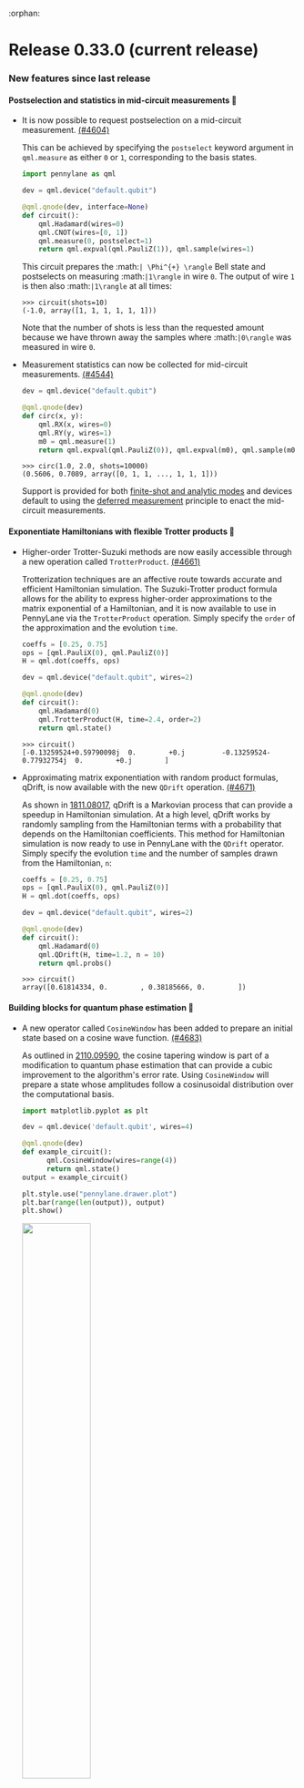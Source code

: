 :orphan:

# Release 0.33.0 (current release)

<h3>New features since last release</h3>

<h4>Postselection and statistics in mid-circuit measurements 📌</h4>

* It is now possible to request postselection on a mid-circuit measurement.
  [(#4604)](https://github.com/PennyLaneAI/pennylane/pull/4604)

  This can be achieved by specifying the `postselect` keyword argument in `qml.measure` as either
  `0` or `1`, corresponding to the basis states.

  ```python
  import pennylane as qml

  dev = qml.device("default.qubit")

  @qml.qnode(dev, interface=None)
  def circuit():
      qml.Hadamard(wires=0)
      qml.CNOT(wires=[0, 1])
      qml.measure(0, postselect=1)
      return qml.expval(qml.PauliZ(1)), qml.sample(wires=1)
  ```
  
  This circuit prepares the :math:`| \Phi^{+} \rangle` Bell state and postselects on measuring
  :math:`|1\rangle` in wire `0`. The output of wire `1` is then also :math:`|1\rangle`
  at all times:

  ```pycon
  >>> circuit(shots=10)
  (-1.0, array([1, 1, 1, 1, 1, 1]))
  ```

  Note that the number of shots is less than the requested amount because we have thrown away the
  samples where :math:`|0\rangle` was measured in wire `0`.

* Measurement statistics can now be collected for mid-circuit measurements.
  [(#4544)](https://github.com/PennyLaneAI/pennylane/pull/4544)

  ```python
  dev = qml.device("default.qubit")

  @qml.qnode(dev)
  def circ(x, y):
      qml.RX(x, wires=0)
      qml.RY(y, wires=1)
      m0 = qml.measure(1)
      return qml.expval(qml.PauliZ(0)), qml.expval(m0), qml.sample(m0)
  ```

  ```pycon
  >>> circ(1.0, 2.0, shots=10000)
  (0.5606, 0.7089, array([0, 1, 1, ..., 1, 1, 1]))
  ```
  
  Support is provided for both
  [finite-shot and analytic modes](https://docs.pennylane.ai/en/stable/introduction/circuits.html#shots)
  and devices default to using the
  [deferred measurement](https://docs.pennylane.ai/en/stable/code/api/pennylane.defer_measurements.html)
  principle to enact the mid-circuit measurements.

<h4>Exponentiate Hamiltonians with flexible Trotter products 🐖</h4>

* Higher-order Trotter-Suzuki methods are now easily accessible through a new operation
  called `TrotterProduct`.
  [(#4661)](https://github.com/PennyLaneAI/pennylane/pull/4661)

  Trotterization techniques are an affective route towards accurate and efficient
  Hamiltonian simulation. The Suzuki-Trotter product formula allows for the ability
  to express higher-order approximations to the matrix exponential of a Hamiltonian, 
  and it is now available to use in PennyLane via the `TrotterProduct` operation. 
  Simply specify the `order` of the approximation and the evolution `time`.

  ```python
  coeffs = [0.25, 0.75]
  ops = [qml.PauliX(0), qml.PauliZ(0)]
  H = qml.dot(coeffs, ops)

  dev = qml.device("default.qubit", wires=2)

  @qml.qnode(dev)
  def circuit():
      qml.Hadamard(0)
      qml.TrotterProduct(H, time=2.4, order=2)
      return qml.state()
  ```

  ```pycon
  >>> circuit()
  [-0.13259524+0.59790098j  0.        +0.j         -0.13259524-0.77932754j  0.        +0.j        ]
  ```

* Approximating matrix exponentiation with random product formulas, qDrift, is now available with the new `QDrift`
  operation.
  [(#4671)](https://github.com/PennyLaneAI/pennylane/pull/4671)

  As shown in [1811.08017](https://arxiv.org/pdf/1811.08017.pdf), qDrift is a Markovian process that can provide
  a speedup in Hamiltonian simulation. At a high level, qDrift works by randomly sampling from the Hamiltonian 
  terms with a probability that depends on the Hamiltonian coefficients. This method for Hamiltonian
  simulation is now ready to use in PennyLane with the `QDrift` operator. Simply specify the evolution `time`
  and the number of samples drawn from the Hamiltonian, `n`:
  
  ```python
  coeffs = [0.25, 0.75]
  ops = [qml.PauliX(0), qml.PauliZ(0)]
  H = qml.dot(coeffs, ops)

  dev = qml.device("default.qubit", wires=2)

  @qml.qnode(dev)
  def circuit():
      qml.Hadamard(0)
      qml.QDrift(H, time=1.2, n = 10)
      return qml.probs()
  ```

  ```pycon
  >>> circuit()
  array([0.61814334, 0.        , 0.38185666, 0.        ])
  ```

<h4>Building blocks for quantum phase estimation 🧱</h4>

* A new operator called `CosineWindow` has been added to prepare an initial state based on a cosine wave function.
  [(#4683)](https://github.com/PennyLaneAI/pennylane/pull/4683)

  As outlined in [2110.09590](https://arxiv.org/pdf/2110.09590.pdf), the cosine tapering window is part of a modification
  to quantum phase estimation that can provide a cubic improvement to the algorithm's error rate. Using `CosineWindow` will 
  prepare a state whose amplitudes follow a cosinusoidal distribution over the computational basis.

  ```python
  import matplotlib.pyplot as plt

  dev = qml.device('default.qubit', wires=4)

  @qml.qnode(dev)
  def example_circuit():
        qml.CosineWindow(wires=range(4))
        return qml.state()
  output = example_circuit()

  plt.style.use("pennylane.drawer.plot")
  plt.bar(range(len(output)), output)
  plt.show()
  ```

  <img src="https://docs.pennylane.ai/en/stable/_images/cosine_window.png" width=50%/>

* Controlled gate sequences raised to decreasing powers, a sub-block in quantum phase estimation, can now be created with the new 
  `CtrlSequence` operator.
  [(#4707)](https://github.com/PennyLaneAI/pennylane/pull/4707/)

  To use `CtrlSequence`, specify the controlled unitary operator and the control wires, `control`:

  ```python
  dev = qml.device("default.qubit", wires = 4)

  @qml.qnode(dev)
  def circuit():
      for i in range(3):
          qml.Hadamard(wires = i)
      qml.ControlledSequence(qml.RX(0.25, wires = 3), control = [0, 1, 2])
      qml.adjoint(qml.QFT)(wires = range(3))
      return qml.probs(wires = range(3))
  ```

  ```pycon
  >>> print(circuit())
  [0.92059345 0.02637178 0.00729619 0.00423258 0.00360545 0.00423258 0.00729619 0.02637178]
  ```
  
<h4>New device capabilities, integration with Catalyst, and more! ⚗️</h4>

* `default.qubit` now uses the new `qml.devices.Device` API and functionality in
  `qml.devices.qubit`. If you experience any issues with the updated `default.qubit`, please let us
  know by [posting an issue](https://github.com/PennyLaneAI/pennylane/issues/new/choose). 
  The old version of the device is still
  accessible by the short name `default.qubit.legacy`, or directly via `qml.devices.DefaultQubitLegacy`.
  [(#4594)](https://github.com/PennyLaneAI/pennylane/pull/4594)
  [(#4436)](https://github.com/PennyLaneAI/pennylane/pull/4436)
  [(#4620)](https://github.com/PennyLaneAI/pennylane/pull/4620)
  [(#4632)](https://github.com/PennyLaneAI/pennylane/pull/4632)

  This changeover has a number of benefits for `default.qubit`, including:

  * The number of wires is now optional — simply having `qml.device("default.qubit")` is valid! If
    wires are not provided at instantiation, the device automatically infers the required number of
    wires for each circuit provided for execution.

    ```python
    dev = qml.device("default.qubit")

    @qml.qnode(dev)
    def circuit():
        qml.PauliZ(0)
        qml.RZ(0.1, wires=1)
        qml.Hadamard(2)
        return qml.state()
    ```

    ```pycon
    >>> print(qml.draw(circuit)())
    0: ──Z────────┤  State
    1: ──RZ(0.10)─┤  State
    2: ──H────────┤  State
    ```

  * `default.qubit` is no longer silently swapped out with an interface-appropriate device when the
    backpropagation differentiation method is used. For example, consider:

    ```python
    import jax

    dev = qml.device("default.qubit", wires=1)

    @qml.qnode(dev, diff_method="backprop")
    def f(x):
        qml.RX(x, wires=0)
        return qml.expval(qml.PauliZ(0))
    
    f(jax.numpy.array(0.2))
    ```
    
    In previous versions of PennyLane, the device will be swapped for the JAX equivalent:

    ```pycon
    >>> f.device
    <DefaultQubitJax device (wires=1, shots=None) at 0x7f8c8bff50a0>
    >>> f.device == dev
    False
    ```
    
    Now, `default.qubit` can itself dispatch to all the interfaces in a backprop-compatible way
    and hence does not need to be swapped:

    ```pycon
    >>> f.device
    <default.qubit device (wires=1) at 0x7f20d043b040>
    >>> f.device == dev
    True
    ```

* A QNode that has been decorated with `qjit` from PennyLane's
  [Catalyst](https://docs.pennylane.ai/projects/catalyst) library for just-in-time hybrid
  compilation is now compatible with `qml.draw`.
  [(#4609)](https://github.com/PennyLaneAI/pennylane/pull/4609)

  ```python
  import catalyst

  @catalyst.qjit
  @qml.qnode(qml.device("lightning.qubit", wires=3))
  def circuit(x, y, z, c):
      """A quantum circuit on three wires."""

      @catalyst.for_loop(0, c, 1)
      def loop(i):
          qml.Hadamard(wires=i)

      qml.RX(x, wires=0)
      loop()  
      qml.RY(y, wires=1)
      qml.RZ(z, wires=2)
      return qml.expval(qml.PauliZ(0))
  
  draw = qml.draw(circuit, decimals=None)(1.234, 2.345, 3.456, 1)
  ```
  
  ```pycon
  >>> print(draw)
  0: ──RX──H──┤  <Z>
  1: ──H───RY─┤
  2: ──RZ─────┤
  ```

<h3>Improvements 🛠</h3>

<h4>More PyTrees!</h4>

* `MeasurementProcess` and `QuantumScript` objects are now registered as JAX PyTrees.
  [(#4607)](https://github.com/PennyLaneAI/pennylane/pull/4607)
  [(#4608)](https://github.com/PennyLaneAI/pennylane/pull/4608)

  It is now possible to JIT-compile functions with arguments that are a `MeasurementProcess` or
  a `QuantumScript`:

  ```python
  import jax

  tape0 = qml.tape.QuantumTape([qml.RX(1.0, 0), qml.RY(0.5, 0)], [qml.expval(qml.PauliZ(0))])
  dev = qml.device('lightning.qubit', wires=5)

  execute_kwargs = {"device": dev, "gradient_fn": qml.gradients.param_shift, "interface":"jax"}

  jitted_execute = jax.jit(qml.execute, static_argnames=execute_kwargs.keys())
  jitted_execute((tape0, ), **execute_kwargs)
  ```

<h4>Improving QChem and existing algorithms</h4>

* Computationally expensive functions in `integrals.py`, `electron_repulsion` and `_hermite_coulomb`, have
  been modified to replace indexing with slicing for better compatibility with JAX.
  [(#4685)](https://github.com/PennyLaneAI/pennylane/pull/4685)

* `qml.qchem.import_state` has been extended to import more quantum chemistry wavefunctions, 
  from MPS, DMRG and SHCI classical calculations performed with the Block2 and Dice libraries.
  [#4523](https://github.com/PennyLaneAI/pennylane/pull/4523)
  [#4524](https://github.com/PennyLaneAI/pennylane/pull/4524)
  [#4626](https://github.com/PennyLaneAI/pennylane/pull/4626)
  [#4634](https://github.com/PennyLaneAI/pennylane/pull/4634)

  Check out our [how-to guide](https://pennylane.ai/qml/demos/tutorial_initial_state_preparation)
  to learn more about how PennyLane integrates with your favourite quantum chemistry libraries.

* The qchem `fermionic_dipole` and `particle_number` functions have been updated to use a
  `FermiSentence`. The deprecated features for using tuples to represent fermionic operations are
  removed.
  [(#4546)](https://github.com/PennyLaneAI/pennylane/pull/4546)
  [(#4556)](https://github.com/PennyLaneAI/pennylane/pull/4556)

* The tensor-network template `qml.MPS` now supports changing the `offset` between subsequent blocks for more flexibility.
  [(#4531)](https://github.com/PennyLaneAI/pennylane/pull/4531)

* Builtin types support with `qml.pauli_decompose` have been improved.
  [(#4577)](https://github.com/PennyLaneAI/pennylane/pull/4577)

* `AmplitudeEmbedding` now inherits from `StatePrep`, allowing for it to not be decomposed
  when at the beginning of a circuit, thus behaving like `StatePrep`.
  [(#4583)](https://github.com/PennyLaneAI/pennylane/pull/4583)

* `qml.cut_circuit` is now compatible with circuits that compute the expectation values of Hamiltonians 
  with two or more terms.
  [(#4642)](https://github.com/PennyLaneAI/pennylane/pull/4642)

<h4>Next-generation device API</h4>

* `default.qubit` now tracks the number of equivalent qpu executions and total shots
  when the device is sampling. Note that `"simulations"` denotes the number of simulation passes, whereas
  `"executions"` denotes how many different computational bases need to be sampled in. Additionally, the
  new `default.qubit` tracks the results of `device.execute`.
  [(#4628)](https://github.com/PennyLaneAI/pennylane/pull/4628)
  [(#4649)](https://github.com/PennyLaneAI/pennylane/pull/4649)

* `DefaultQubit` can now accept a `jax.random.PRNGKey` as a `seed` to set the key for the JAX pseudo random 
  number generator when using the JAX interface. This corresponds to the `prng_key` on 
  `default.qubit.jax` in the old API.
  [(#4596)](https://github.com/PennyLaneAI/pennylane/pull/4596)

* The `JacobianProductCalculator` abstract base class and implementations `TransformJacobianProducts`
  `DeviceDerivatives`, and `DeviceJacobianProducts` have been added to `pennylane.interfaces.jacobian_products`.
  [(#4435)](https://github.com/PennyLaneAI/pennylane/pull/4435)
  [(#4527)](https://github.com/PennyLaneAI/pennylane/pull/4527)
  [(#4637)](https://github.com/PennyLaneAI/pennylane/pull/4637)

* `DefaultQubit` dispatches to a faster implementation for applying `ParametrizedEvolution` to a state
  when it is more efficient to evolve the state than the operation matrix.
  [(#4598)](https://github.com/PennyLaneAI/pennylane/pull/4598)
  [(#4620)](https://github.com/PennyLaneAI/pennylane/pull/4620)

* Wires can be provided to the new device API.
  [(#4538)](https://github.com/PennyLaneAI/pennylane/pull/4538)
  [(#4562)](https://github.com/PennyLaneAI/pennylane/pull/4562)

* `qml.sample()` in the new device API now returns a `np.int64` array instead of `np.bool8`.
  [(#4539)](https://github.com/PennyLaneAI/pennylane/pull/4539)

* The new device API now has a `repr()` method.
  [(#4562)](https://github.com/PennyLaneAI/pennylane/pull/4562)

* `DefaultQubit` now works as expected with measurement processes that don't specify wires.
  [(#4580)](https://github.com/PennyLaneAI/pennylane/pull/4580)

* Various improvements to measurements have been made for feature parity between `default.qubit.legacy` and
  the new `DefaultQubit`. This includes not trying to squeeze batched `CountsMP` results and implementing
  `MutualInfoMP.map_wires`.
  [(#4574)](https://github.com/PennyLaneAI/pennylane/pull/4574)

* `devices.qubit.simulate` now accepts an interface keyword argument. If a QNode with `DefaultQubit`
  specifies an interface, the result will be computed with that interface.
  [(#4582)](https://github.com/PennyLaneAI/pennylane/pull/4582)

* `ShotAdaptiveOptimizer` has been updated to pass shots to QNode executions instead of overriding
  device shots before execution. This makes it compatible with the new device API.
  [(#4599)](https://github.com/PennyLaneAI/pennylane/pull/4599)

* `pennylane.devices.preprocess` now offers the transforms `decompose`, `validate_observables`, `validate_measurements`,
  `validate_device_wires`, `validate_multiprocessing_workers`, `warn_about_trainable_observables`,
  and `no_sampling` to assist in constructing devices under the new device API.
  [(#4659)](https://github.com/PennyLaneAI/pennylane/pull/4659)

* Updated `qml.device`, `devices.preprocessing` and the `tape_expand.set_decomposition` context 
  manager to bring `DefaultQubit` to feature parity with `default.qubit.legacy` with regards to 
  using custom decompositions. The `DefaultQubit` device can now be included in a `set_decomposition` 
  context or initialized with a `custom_decomps` dictionary, as well as a custom `max_depth` for 
  decomposition.
  [(#4675)](https://github.com/PennyLaneAI/pennylane/pull/4675)

<h4>Other improvements</h4>

* The `StateMP` measurement now accepts a wire order (e.g., a device wire order). The `process_state`
  method will re-order the given state to go from the inputted wire-order to the process's wire-order.
  If the process's wire-order contains extra wires, it will assume those are in the zero-state.
  [(#4570)](https://github.com/PennyLaneAI/pennylane/pull/4570)
  [(#4602)](https://github.com/PennyLaneAI/pennylane/pull/4602)

* Methods called `add_transform` and `insert_front_transform`  have been added to `TransformProgram`.
  [(#4559)](https://github.com/PennyLaneAI/pennylane/pull/4559)

* Instances of the `TransformProgram` class can now be added together.
  [(#4549)](https://github.com/PennyLaneAI/pennylane/pull/4549)

* Transforms can now be applied to devices following the new device API.
 [(#4667)](https://github.com/PennyLaneAI/pennylane/pull/4667)

* All gradient transforms have been updated to the new transform program system.
 [(#4595)](https://github.com/PennyLaneAI/pennylane/pull/4595)

* Multi-controlled operations with a single-qubit special unitary target can now automatically decompose.
  [(#4697)](https://github.com/PennyLaneAI/pennylane/pull/4697)

* `pennylane.defer_measurements` will now exit early if the input does not contain mid circuit measurements.
  [(#4659)](https://github.com/PennyLaneAI/pennylane/pull/4659)

* The density matrix aspects of `StateMP` have been split into their own measurement
  process called `DensityMatrixMP`.
  [(#4558)](https://github.com/PennyLaneAI/pennylane/pull/4558)

* `StateMeasurement.process_state` now assumes that the input is flat. `ProbabilityMP.process_state` has
  been updated to reflect this assumption and avoid redundant reshaping.
  [(#4602)](https://github.com/PennyLaneAI/pennylane/pull/4602)

* `qml.exp` returns a more informative error message when decomposition is unavailable for non-unitary operators.
  [(#4571)](https://github.com/PennyLaneAI/pennylane/pull/4571)

* Added `qml.math.get_deep_interface` to get the interface of a scalar hidden deep in lists or tuples.
  [(#4603)](https://github.com/PennyLaneAI/pennylane/pull/4603)

* Updated `qml.math.ndim` and `qml.math.shape` to work with built-in lists or tuples that contain
  interface-specific scalar dat (e.g., `[(tf.Variable(1.1), tf.Variable(2.2))]`).
  [(#4603)](https://github.com/PennyLaneAI/pennylane/pull/4603)

* When decomposing a unitary matrix with `one_qubit_decomposition` and opting to include the `GlobalPhase` 
  in the decomposition, the phase is no longer cast to `dtype=complex`.
  [(#4653)](https://github.com/PennyLaneAI/pennylane/pull/4653)

* `_qfunc_output` has been removed from `QuantumScript`, as it is no longer necessary. There is
  still a `_qfunc_output` property on `QNode` instances.
  [(#4651)](https://github.com/PennyLaneAI/pennylane/pull/4651)

* `qml.data.load` properly handles parameters that come after `'full'`
  [(#4663)](https://github.com/PennyLaneAI/pennylane/pull/4663)

* The `qml.jordan_wigner` function has been modified to optionally remove the imaginary components
  of the computed qubit operator, if imaginary components are smaller than a threshold. 
  [(#4639)](https://github.com/PennyLaneAI/pennylane/pull/4639)

* `qml.data.load` correctly performs a full download of the dataset after a partial download of the
  same dataset has already been performed.
  [(#4681)](https://github.com/PennyLaneAI/pennylane/pull/4681)
  
* The performance of `qml.data.load()` has been improved when partially loading a dataset
  [(#4674)](https://github.com/PennyLaneAI/pennylane/pull/4674)

* Plots generated with the `pennylane.drawer.plot` style of `matplotlib.pyplot` now have black
  axis labels and are generated at a default DPI of 300.
  [(#4690)](https://github.com/PennyLaneAI/pennylane/pull/4690)

* Shallow copies of the `QNode` now also copy the `execute_kwargs` and transform program. When applying
  a transform to a `QNode`, the new qnode is only a shallow copy of the original and thus keeps the same
  device.
  [(#4736)](https://github.com/PennyLaneAI/pennylane/pull/4736)

* `QubitDevice` and `CountsMP` are updated to disregard samples containing failed hardware measurements
  (record as `np.NaN`) when tallying samples, rather than counting failed measurements as ground-state 
  measurements, and to display `qml.counts` coming from these hardware devices correctly.
  [(#4739)](https://github.com/PennyLaneAI/pennylane/pull/4739)

* Shallow copies of the `QNode` now also copy the `execute_kwargs` and transform program. When applying
  a transform to a `QNode`, the new qnode is only a shallow copy of the original and thus keeps the same
  device.
  [(#4736)](https://github.com/PennyLaneAI/pennylane/pull/4736)

<h3>Breaking changes 💔</h3>

* `qml.defer_measurements` now raises an error if a transformed circuit measures `qml.probs`,
  `qml.sample`, or `qml.counts` without any wires or observable, or if it measures `qml.state`.
  [(#4701)](https://github.com/PennyLaneAI/pennylane/pull/4701)

* The device test suite now converts device keyword arguments to integers or floats if possible.
  [(#4640)](https://github.com/PennyLaneAI/pennylane/pull/4640)

* `MeasurementProcess.eigvals()` now raises an `EigvalsUndefinedError` if the measurement observable
  does not have eigenvalues.
  [(#4544)](https://github.com/PennyLaneAI/pennylane/pull/4544)

* The `__eq__` and `__hash__` methods of `Operator` and `MeasurementProcess` no longer rely on the
  object's address in memory. Using `==` with operators and measurement processes will now behave the
  same as `qml.equal`, and objects of the same type with the same data and hyperparameters will have
  the same hash.
  [(#4536)](https://github.com/PennyLaneAI/pennylane/pull/4536)

  In the following scenario, the second and third code blocks show the previous and current behaviour
  of operator and measurement process equality, determined by `==`:

  ```python
  op1 = qml.PauliX(0)
  op2 = qml.PauliX(0)
  op3 = op1
  ```

  Old behaviour:

  ```pycon
  >>> op1 == op2
  False
  >>> op1 == op3
  True
  ```

  New behaviour:

  ```pycon
  >>> op1 == op2
  True
  >>> op1 == op3
  True
  ```

  The `__hash__` dunder method defines the hash of an object. The default hash of an object
  is determined by the objects memory address. However, the new hash is determined by the
  properties and attributes of operators and measurement processes. Consider the scenario below.
  The second and third code blocks show the previous and current behaviour.

  ```python
  op1 = qml.PauliX(0)
  op2 = qml.PauliX(0)
  ```

  Old behaviour:

  ```pycon
  >>> print({op1, op2})
  {PauliX(wires=[0]), PauliX(wires=[0])}
  ```

  New behaviour:

  ```pycon
  >>> print({op1, op2})
  {PauliX(wires=[0])}
  ```

* The old return type and associated functions `qml.enable_return` and `qml.disable_return` have been removed.
  [(#4503)](https://github.com/PennyLaneAI/pennylane/pull/4503)

* The `mode` keyword argument in `QNode` has been removed. Please use `grad_on_execution` instead.
  [(#4503)](https://github.com/PennyLaneAI/pennylane/pull/4503)

* The CV observables `qml.X` and `qml.P` have been removed. Please use `qml.QuadX` and `qml.QuadP` instead.
  [(#4533)](https://github.com/PennyLaneAI/pennylane/pull/4533)

* The `sampler_seed` argument of `qml.gradients.spsa_grad` has been removed.
  Instead, the `sampler_rng` argument should be set, either to an integer value, which will be used
  to create a PRNG internally, or to a NumPy pseudo-random number generator (PRNG) created via
  `np.random.default_rng(seed)`.
  [(#4550)](https://github.com/PennyLaneAI/pennylane/pull/4550)

* The `QuantumScript.set_parameters` method and the `QuantumScript.data` setter have
  been removed. Please use `QuantumScript.bind_new_parameters` instead.
  [(#4548)](https://github.com/PennyLaneAI/pennylane/pull/4548)

* The method `tape.unwrap()` and corresponding `UnwrapTape` and `Unwrap` classes have been removed.
  Instead of `tape.unwrap()`, use `qml.transforms.convert_to_numpy_parameters`.
  [(#4535)](https://github.com/PennyLaneAI/pennylane/pull/4535)

* The `RandomLayers.compute_decomposition` keyword argument `ratio_imprivitive` has been changed to
  `ratio_imprim` to match the call signature of the operation.
  [(#4552)](https://github.com/PennyLaneAI/pennylane/pull/4552)

* The private `TmpPauliRot` operator used for `SpecialUnitary` no longer decomposes to nothing
  when the theta value is trainable.
  [(#4585)](https://github.com/PennyLaneAI/pennylane/pull/4585)

* `ProbabilityMP.marginal_prob` has been removed. Its contents have been moved into `process_state`,
  which effectively just called `marginal_prob` with `np.abs(state) ** 2`.
  [(#4602)](https://github.com/PennyLaneAI/pennylane/pull/4602)

<h3>Deprecations 👋</h3>

* The following decorator syntax for transforms has been deprecated and will raise a warning:
  [(#4457)](https://github.com/PennyLaneAI/pennylane/pull/4457/)

  ```python
  @transform_fn(**transform_kwargs)
  @qml.qnode(dev)
  def circuit():
      ...
  ```
  
  If you are using a transform that has supporting `transform_kwargs`, please call the
  transform directly using `circuit = transform_fn(circuit, **transform_kwargs)`,
  or use `functools.partial`:

  ```python
  @functools.partial(transform_fn, **transform_kwargs)
  @qml.qnode(dev)
  def circuit():
      ...
  ```

* The `prep` keyword argument in `QuantumScript` has been deprecated and will be removed from `QuantumScript`.
  `StatePrepBase` operations should be placed at the beginning of the `ops` list instead.
  [(#4554)](https://github.com/PennyLaneAI/pennylane/pull/4554)

* `qml.gradients.pulse_generator` has been renamed to `qml.gradients.pulse_odegen` to adhere to paper naming conventions. During v0.33, `pulse_generator`
  is still available but raises a warning.
  [(#4633)](https://github.com/PennyLaneAI/pennylane/pull/4633)

<h3>Documentation 📝</h3>

* A warning section in the docstring for `DefaultQubit` regarding the start method used in multiprocessing has been added.
  This may help users circumvent issues arising in Jupyter notebooks on macOS for example.
  [(#4622)](https://github.com/PennyLaneAI/pennylane/pull/4622)

* Documentation improvements to the new device API have been made. The documentation now correctly states that interface-specific
  parameters are only passed to the device for backpropagation derivatives. 
  [(#4542)](https://github.com/PennyLaneAI/pennylane/pull/4542)

* Functions for qubit-simulation to the `qml.devices` sub-page of the "Internal" section have been added.
  Note that these functions are unstable while device upgrades are underway.
  [(#4555)](https://github.com/PennyLaneAI/pennylane/pull/4555)

* A documentation improvement to the usage example in the `qml.QuantumMonteCarlo` page has been made.
  An integral was missing the differential :math:`dx`.
  [(#4593)](https://github.com/PennyLaneAI/pennylane/pull/4593)  

* A documentation improvement for the use of the `pennylane` style of `qml.drawer` and the
  `pennylane.drawer.plot` style of `matplotlib.pyplot` has been made by clarifying the use of the default font.
  [(#4690)](https://github.com/PennyLaneAI/pennylane/pull/4690)

<h3>Bug fixes 🐛</h3>

* Jax jit now works when a probability measurement is broadcasted onto all wires.
  [(#4742)](https://github.com/PennyLaneAI/pennylane/pull/4742)

* Fixed `LocalHilbertSchmidt.compute_decomposition` so that the template can be used in a QNode.

  [(#4719)](https://github.com/PennyLaneAI/pennylane/pull/4719)

* Fixes `transforms.transpile` with arbitrary measurement processes.
  [(#4732)](https://github.com/PennyLaneAI/pennylane/pull/4732)

* Providing `work_wires=None` to `qml.GroverOperator` no longer interprets `None` as a wire.
  [(#4668)](https://github.com/PennyLaneAI/pennylane/pull/4668)

* Fixed an issue where the `__copy__` method of the `qml.Select()` operator attempted to access un-initialized data.
  [(#4551)](https://github.com/PennyLaneAI/pennylane/pull/4551)

* Fixed the `skip_first` option in `expand_tape_state_prep`.
  [(#4564)](https://github.com/PennyLaneAI/pennylane/pull/4564)

* `convert_to_numpy_parameters` now uses `qml.ops.functions.bind_new_parameters`. This reinitializes the operation and
  makes sure everything references the new NumPy parameters.
  [(#4540)](https://github.com/PennyLaneAI/pennylane/pull/4540)

* `tf.function` no longer breaks `ProbabilityMP.process_state`, which is needed by new devices.
  [(#4470)](https://github.com/PennyLaneAI/pennylane/pull/4470)

* Fixed unit tests for `qml.qchem.mol_data`.
  [(#4591)](https://github.com/PennyLaneAI/pennylane/pull/4591)

* Fixed `ProbabilityMP.process_state` so that it allows for proper Autograph compilation. Without this,
  decorating a QNode that returns an `expval` with `tf.function` would fail when computing the
  expectation.
  [(#4590)](https://github.com/PennyLaneAI/pennylane/pull/4590)

* The `torch.nn.Module` properties are now accessible on a `pennylane.qnn.TorchLayer`.
  [(#4611)](https://github.com/PennyLaneAI/pennylane/pull/4611)

* `qml.math.take` with Pytorch now returns `tensor[..., indices]` when the user requests
  the last axis (`axis=-1`). Without the fix, it would wrongly return `tensor[indices]`.
  [(#4605)](https://github.com/PennyLaneAI/pennylane/pull/4605)

* Ensured the logging `TRACE` level works with gradient-free execution.
  [(#4669)](https://github.com/PennyLaneAI/pennylane/pull/4669)

<h3>Contributors ✍️</h3>

This release contains contributions from (in alphabetical order):

Guillermo Alonso,
Utkarsh Azad,
Thomas Bromley,
Isaac De Vlugt,
Jack Brown,
Stepan Fomichev,
Joana Fraxanet,
Diego Guala,
Soran Jahangiri,
Edward Jiang,
Korbinian Kottmann,
Ivana Kurečić
Christina Lee,
Lillian M. A. Frederiksen,
Vincent Michaud-Rioux,
Romain Moyard,
Daniel F. Nino,
Lee James O'Riordan,
Mudit Pandey,
Matthew Silverman,
Jay Soni.
